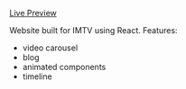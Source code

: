<a href="https://www.martinrombachdev.com/imtv_home/">Live Preview</a>

Website built for IMTV using React. 
Features:
- video carousel
- blog
- animated components
- timeline
